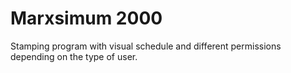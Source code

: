Marxsimum 2000
============

Stamping program with visual schedule and different permissions depending on the type of user.
